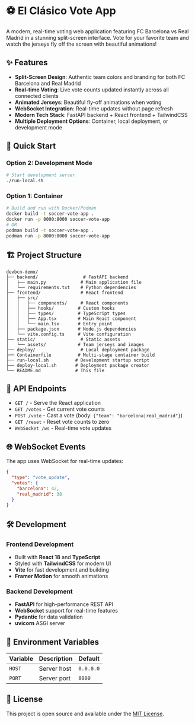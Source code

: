 # ⚽ El Clásico Vote App

A modern, real-time voting web application featuring FC Barcelona vs Real Madrid in a stunning split-screen interface. Vote for your favorite team and watch the jerseys fly off the screen with beautiful animations!

## ✨ Features

- **Split-Screen Design**: Authentic team colors and branding for both FC Barcelona and Real Madrid
- **Real-time Voting**: Live vote counts updated instantly across all connected clients
- **Animated Jerseys**: Beautiful fly-off animations when voting
- **WebSocket Integration**: Real-time updates without page refresh
- **Modern Tech Stack**: FastAPI backend + React frontend + TailwindCSS
- **Multiple Deployment Options**: Container, local deployment, or development mode

## 🚀 Quick Start

### Option 2: Development Mode
```bash
# Start development server
./run-local.sh
```

### Option 1: Container
```bash
# Build and run with Docker/Podman
docker build -t soccer-vote-app .
docker run -p 8000:8000 soccer-vote-app
# OR
podman build -t soccer-vote-app .
podman run -p 8000:8000 soccer-vote-app
```

## 🏗️ Project Structure

```
devbcn-demo/
├── backend/                 # FastAPI backend
│   ├── main.py             # Main application file
│   └── requirements.txt    # Python dependencies
├── frontend/               # React frontend
│   ├── src/
│   │   ├── components/     # React components
│   │   ├── hooks/         # Custom hooks
│   │   ├── types/         # TypeScript types
│   │   ├── App.tsx        # Main React component
│   │   └── main.tsx       # Entry point
│   ├── package.json       # Node.js dependencies
│   └── vite.config.ts     # Vite configuration
├── static/                 # Static assets
│   └── assets/            # Team jerseys and images
├── deploy/                 # Local deployment package
├── Containerfile          # Multi-stage container build
├── run-local.sh          # Development startup script
├── deploy-local.sh       # Deployment package creator
└── README.md             # This file
```

## 🔧 API Endpoints

- `GET /` - Serve the React application
- `GET /votes` - Get current vote counts
- `POST /vote` - Cast a vote (body: `{"team": "barcelona|real_madrid"}`)
- `GET /reset` - Reset vote counts to zero
- `WebSocket /ws` - Real-time vote updates

## 🌐 WebSocket Events

The app uses WebSocket for real-time updates:

```json
{
  "type": "vote_update",
  "votes": {
    "barcelona": 42,
    "real_madrid": 38
  }
}
```

## 🛠️ Development

### Frontend Development
- Built with **React 18** and **TypeScript**
- Styled with **TailwindCSS** for modern UI
- **Vite** for fast development and building
- **Framer Motion** for smooth animations

### Backend Development
- **FastAPI** for high-performance REST API
- **WebSocket** support for real-time features
- **Pydantic** for data validation
- **uvicorn** ASGI server

## 🔄 Environment Variables

| Variable | Description | Default |
|----------|-------------|---------|
| `HOST` | Server host | `0.0.0.0` |
| `PORT` | Server port | `8000` |

## 📝 License

This project is open source and available under the [MIT License](LICENSE).